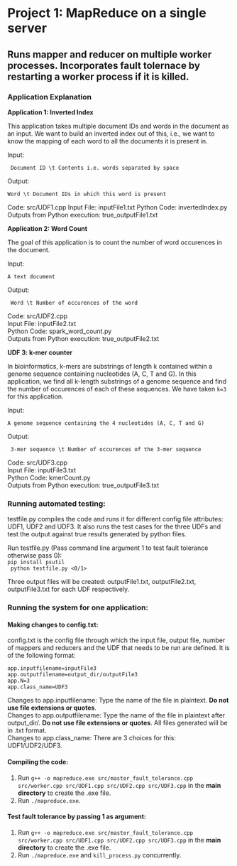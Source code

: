 # Project 1: MapReduce on a single server

## Runs mapper and reducer on multiple worker processes. Incorporates fault tolernace by restarting a worker process if it is killed. 

### Application Explanation

**Application 1: Inverted Index**

This application takes multiple document IDs and words in the document as an input. We want to build an inverted index out of this, i.e., we want to know the mapping of each word to all the documents it is present in. 

Input:

``` Document ID \t Contents i.e. words separated by space```

Output:

``` Word \t Document IDs in which this word is present ```

Code: src/UDF1.cpp
Input File: inputFile1.txt
Python Code: invertedIndex.py
Outputs from Python execution: true_outputFile1.txt

**Application 2: Word Count**

The goal of this application is to count the number of word occurences in the document.

Input:

``` A text document ```

Output:

``` Word \t Number of occurences of the word```

Code: src/UDF2.cpp  
Input File: inputFile2.txt  
Python Code: spark_word_count.py  
Outputs from Python execution: true_outputFile2.txt  

**UDF 3: k-mer counter**

In bioinformatics, k-mers are substrings of length k contained within a genome sequence containing nucleotides (A, C, T and G). In this application, we find all k-length substrings of a genome sequence and find the number of occurences of each of these sequences. We have taken ``` k=3 ``` for this application. 

Input:

``` A genome sequence containing the 4 nucleotides (A, C, T and G) ```

Output:

``` 3-mer sequence \t Number of occurences of the 3-mer sequence```

Code: src/UDF3.cpp  
Input File: inputFile3.txt  
Python Code: kmerCount.py  
Outputs from Python execution: true_outputFile3.txt  

### Running automated testing:

testfile.py compiles the code and runs it for different config file attributes: UDF1, UDF2 and UDF3. It also runs the test cases for the three UDFs and test the output against true results generated by python files.

Run testfile.py (Pass command line argument 1 to test fault tolerance otherwise pass 0):  
``` pip install psutil ```  
``` python testfile.py <0/1>```  

Three output files will be created: outputFile1.txt, outputFile2.txt, outputFile3.txt for each UDF respectively.

### Running the system for one application:
#### Making changes to config.txt:

config.txt is the config file through which the input file, output file, number of mappers and reducers and the UDF that needs to be run are defined. It is of the following format:

```
app.inputfilename=inputFile3
app.outputfilename=output_dir/outputFile3
app.N=3
app.class_name=UDF3
```

Changes to app.inputfilename: Type the name of the file in plaintext. **Do not use file extensions or quotes**.  
Changes to app.outputfilename: Type the name of the file in plaintext after output_dir/. **Do not use file extensions or quotes**. All files generated will be in .txt format.  
Changes to app.class_name: There are 3 choices for this: UDF1/UDF2/UDF3.  

#### Compiling the code:

1. Run ``` g++ -o mapreduce.exe src/master_fault_tolerance.cpp src/worker.cpp src/UDF1.cpp src/UDF2.cpp src/UDF3.cpp ``` in the **main directory** to create the .exe file.
2. Run ``` ./mapreduce.exe ```.

#### Test fault tolerance by passing 1 as argument:

1. Run ``` g++ -o mapreduce.exe src/master_fault_tolerance.cpp src/worker.cpp src/UDF1.cpp src/UDF2.cpp src/UDF3.cpp ``` in the **main directory** to create the .exe file.
2. Run ``` ./mapreduce.exe ``` and ```kill_process.py``` concurrently.
